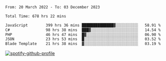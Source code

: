 <!--START_SECTION:waka-->

```txt
From: 20 March 2022 - To: 03 December 2023

Total Time: 678 hrs 22 mins

JavaScript        399 hrs 36 mins ██████████████▓░░░░░░░░░░   58.91 %
C#                98 hrs 38 mins  ███▓░░░░░░░░░░░░░░░░░░░░░   14.54 %
PHP               46 hrs 47 mins  █▓░░░░░░░░░░░░░░░░░░░░░░░   06.90 %
JSON              23 hrs 53 mins  █░░░░░░░░░░░░░░░░░░░░░░░░   03.52 %
Blade Template    21 hrs 38 mins  ▓░░░░░░░░░░░░░░░░░░░░░░░░   03.19 %
```

<!--END_SECTION:waka-->
[![spotify-github-profile](https://spotify-github-profile.vercel.app/api/view?uid=c00zprrvy9xiloa9qnco3hmng&cover_image=true&theme=novatorem&show_offline=false&background_color=121212&bar_color=53b14f&bar_color_cover=false)](https://spotify-github-profile.vercel.app/api/view?uid=c00zprrvy9xiloa9qnco3hmng&redirect=true)



